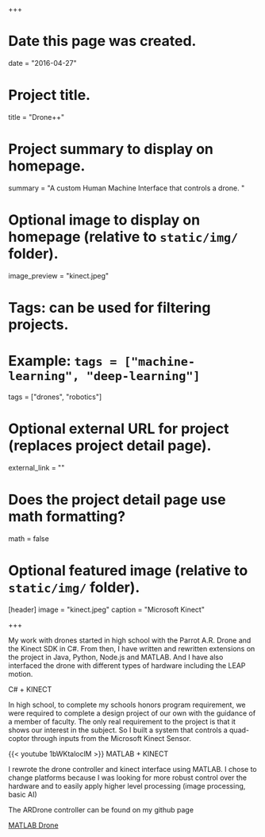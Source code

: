 +++
# Date this page was created.
date = "2016-04-27"

# Project title.
title = "Drone++"

# Project summary to display on homepage.
summary = "A custom Human Machine Interface that controls a drone. "

# Optional image to display on homepage (relative to `static/img/` folder).
image_preview = "kinect.jpeg"

# Tags: can be used for filtering projects.
# Example: `tags = ["machine-learning", "deep-learning"]`
tags = ["drones", "robotics"]

# Optional external URL for project (replaces project detail page).
external_link = ""

# Does the project detail page use math formatting?
math = false

# Optional featured image (relative to `static/img/` folder).
[header]
image = "kinect.jpeg"
caption = "Microsoft Kinect"

+++

My work with drones started in high school with the Parrot A.R. Drone and the Kinect SDK in C#. From then, I have written and rewritten extensions on the project in Java, Python, Node.js and MATLAB. And I have also interfaced the drone with different types of hardware including the LEAP motion.

C# + KINECT

In high school, to complete my schools honors program requirement, we were required to complete a design project of our own with the guidance of a member of faculty. The only real requirement to the project is that it shows our interest in the subject. So I built a system that controls a quad-coptor through inputs from the Microsoft Kinect Sensor.

<!-- ![Drone In Action](/img/Drone-In-Action.png) -->
<!-- https://www.youtube.com/watch?v=&feature=youtu.be -->
{{< youtube 1bWKtaloclM >}}
MATLAB + KINECT

I rewrote the drone controller and kinect interface using MATLAB. I chose to change platforms because I was looking for more robust control over the hardware and to easily apply higher level processing (image processing, basic AI)

The ARDrone controller can be found on my github page
<!-- {{< gist hege0110 fcc61ae7d793c4eba30218560ab17aba >}} -->
<!-- <script src="https://gist.github.com/hege0110/fcc61ae7d793c4eba30218560ab17aba.js"></script> -->
[MATLAB Drone](https://github.com/hege0110/matlab-drone)
